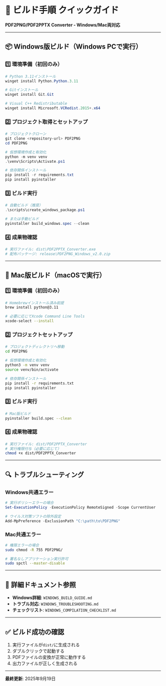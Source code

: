 # 🚀 ビルド手順 クイックガイド

**PDF2PNG/PDF2PPTX Converter - Windows/Mac両対応**

---

## 📦 Windows版ビルド（Windows PCで実行）

### 1️⃣ 環境準備（初回のみ）
```powershell
# Python 3.11インストール
winget install Python.Python.3.11

# Gitインストール
winget install Git.Git

# Visual C++ Redistributable
winget install Microsoft.VCRedist.2015+.x64
```

### 2️⃣ プロジェクト取得とセットアップ
```powershell
# プロジェクトクローン
git clone <repository-url> PDF2PNG
cd PDF2PNG

# 仮想環境作成と有効化
python -m venv venv
.\venv\Scripts\Activate.ps1

# 依存関係インストール
pip install -r requirements.txt
pip install pyinstaller
```

### 3️⃣ ビルド実行
```powershell
# 自動ビルド（推奨）
.\scripts\create_windows_package.ps1

# または手動ビルド
pyinstaller build_windows.spec --clean
```

### 4️⃣ 成果物確認
```powershell
# 実行ファイル: dist\PDF2PPTX_Converter.exe
# 配布パッケージ: release\PDF2PNG_Windows_v2.0.zip
```

---

## 🍎 Mac版ビルド（macOSで実行）

### 1️⃣ 環境準備（初回のみ）
```bash
# Homebrewインストール済み前提
brew install python@3.11

# 必要に応じてXcode Command Line Tools
xcode-select --install
```

### 2️⃣ プロジェクトセットアップ
```bash
# プロジェクトディレクトリへ移動
cd PDF2PNG

# 仮想環境作成と有効化
python3 -m venv venv
source venv/bin/activate

# 依存関係インストール
pip install -r requirements.txt
pip install pyinstaller
```

### 3️⃣ ビルド実行
```bash
# Mac版ビルド
pyinstaller build.spec --clean
```

### 4️⃣ 成果物確認
```bash
# 実行ファイル: dist/PDF2PPTX_Converter
# 実行権限付与（必要に応じて）
chmod +x dist/PDF2PPTX_Converter
```

---

## 🔍 トラブルシューティング

### Windows共通エラー
```powershell
# 実行ポリシーエラーの場合
Set-ExecutionPolicy -ExecutionPolicy RemoteSigned -Scope CurrentUser

# ウイルス対策ソフトの除外設定
Add-MpPreference -ExclusionPath "C:\path\to\PDF2PNG"
```

### Mac共通エラー
```bash
# 権限エラーの場合
sudo chmod -R 755 PDF2PNG/

# 署名なしアプリケーション実行許可
sudo spctl --master-disable
```

---

## 📝 詳細ドキュメント参照

- **Windows詳細**: `WINDOWS_BUILD_GUIDE.md`
- **トラブル対応**: `WINDOWS_TROUBLESHOOTING.md`
- **チェックリスト**: `WINDOWS_COMPILATION_CHECKLIST.md`

---

## ✅ ビルド成功の確認

1. 実行ファイルが`dist/`に生成される
2. ダブルクリックで起動する
3. PDFファイルの変換が正常に動作する
4. 出力ファイルが正しく生成される

---

**最終更新**: 2025年9月19日